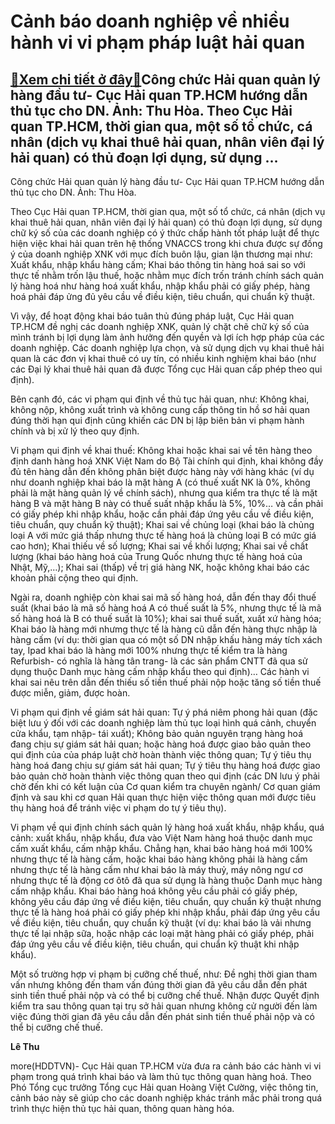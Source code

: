 Cảnh báo doanh nghiệp về nhiều hành vi vi phạm pháp luật hải quan
=================================================================

[:gift:Xem chi tiết ở đây:gift:](https://hddtvn.com/canh-bao-doanh-nghiep-ve-nhieu-hanh-vi-vi-pham-phap-luat-hai-quan-2/)Công chức Hải quan quản lý hàng đầu tư- Cục Hải quan TP.HCM hướng dẫn thủ tục cho DN. Ảnh: Thu Hòa. Theo Cục Hải quan TP.HCM, thời gian qua, một số tổ chức, cá nhân (dịch vụ khai thuê hải quan, nhân viên đại lý hải quan) có thủ đoạn lợi dụng, sử dụng …
------------------------------------------------------------------------------------------------------------------------------------------------------------------------------------------------------------------------------------------------------------







 






 Công chức Hải quan quản lý hàng đầu tư- Cục Hải quan TP.HCM hướng dẫn thủ tục cho DN. Ảnh: Thu Hòa. 


Theo Cục Hải quan TP.HCM, thời gian qua, một số tổ chức, cá nhân (dịch vụ khai thuê hải quan, nhân viên đại lý hải quan) có thủ đoạn lợi dụng, sử dụng chữ ký số của các doanh nghiệp có ý thức chấp hành tốt pháp luật để thực hiện việc khai hải quan trên hệ thống VNACCS trong khi chưa được sự đồng ý của doanh nghiệp XNK với mục đích buôn lậu, gian lận thương mại như: Xuất khẩu, nhập khẩu hàng cấm; Khai báo thông tin hàng hoá sai so với thực tế nhằm trốn lậu thuế, hoặc nhằm mục đích trốn tránh chính sách quản lý hàng hoá như hàng hoá xuất khẩu, nhập khẩu phải có giấy phép, hàng hoá phải đáp ửng đủ yêu cầu về điều kiện, tiêu chuẩn, qui chuẩn kỹ thuật.


Vì vậy, để hoạt động khai báo tuân thủ đúng pháp luật, Cục Hải quan TP.HCM đề nghị các doanh nghiệp XNK, quản lý chặt chẽ chữ ký số của mình tránh bị lợi dụng làm ảnh hưởng đến quyền và lợi ích hợp pháp của các doanh nghiệp. Các doanh nghiệp lựa chọn, và sử dụng dịch vụ khai thuê hải quan là các đơn vị khai thuê có uy tín, có nhiều kinh nghiệm khai báo (như các Đại lý khai thuê hải quan đã được Tổng cục Hải quan cấp phép theo qui định).


Bên cạnh đó, các vi phạm qui định về thủ tục hải quan, như: Không khai, không nộp, không xuất trình và không cung cấp thông tin hồ sơ hải quan đúng thời hạn qui định cũng khiến các DN bị lập biên bản vi phạm hành chính và bị xử lý theo quy định. 


Vi phạm qui định về khai thuế: Không khai hoặc khai sai về tên hàng theo định danh hàng hoá XNK Việt Nam do Bộ Tài chính qui định, khai không đầy đủ tên hàng dẫn đến không phân biệt được hàng này với hàng khác (ví dụ như doanh nghiệp khai báo là mặt hàng A (có thuế xuất NK là 0%, không phải là mặt hàng quản lý về chính sách), nhưng qua kiểm tra thực tế là mặt hàng B và mặt hàng B này có thuế suất nhập khẩu là 5%, 10%… và cần phải có giấy phép khi nhập khẩu, hoặc cần phải đáp ứng yêu cầu về điều kiện, tiêu chuẩn, quy chuẩn kỹ thuật); Khai sai về chủng loại (khai báo là chủng loại A với mức giá thấp nhưng thực tế hàng hoá là chủng loại B có mức giá cao hơn); Khai thiếu về số lượng; Khai sai về khối lượng; Khai sai về chất lượng (khai báo hàng hoá của Trung Quốc nhưng thực tế hàng hoá của Nhật, Mỹ,…); Khai sai (thấp) về trị giá hàng NK, hoặc không khai báo các khoản phải cộng theo qui định.


Ngài ra, doanh nghiệp còn khai sai mã số hàng hoá, dẫn đến thay đổi thuế suất (khai báo là mã số hàng hoá A có thuế suất là 5%, nhưng thực tế là mã số hàng hoá là B có thuế suất là 10%); khai sai thuế suất, xuất xứ hàng hóa; Khai báo là hàng mới nhưmg thực tế là hàng cũ dẫn đến hàng thực nhập là hàng cấm (ví dụ: thời gian qua có một số DN nhập khấu hàng máy tích xách tay, Ipad khai báo là hàng mới 100% nhưng thực tế kiểm tra là hàng Refurbish- có nghĩa là hàng tân trang- là các sản phẩm CNTT đã qua sử dụng thuộc Danh mục hàng cấm nhập khẩu theo qui định)… Các hành vi khai sai nêu trên dẫn đến thiếu số tiền thuế phải nộp hoặc tăng số tiền thuế được miễn, giảm, được hoàn.


Vi phạm qui định về giám sát hải quan: Tự ý phá niêm phong hải quan (đặc biệt lưu ý đối với các doanh nghiệp làm thủ tục loại hình quá cảnh, chuyển cửa khẩu, tạm nhập- tái xuất); Không bảo quản nguyên trạng hàng hoá đang chịu sự giám sát hải quan; hoặc hàng hoá được giao bảo quản theo qui định của của pháp luật chờ hoàn thành việc thông quan; Tự ý tiêu thụ hàng hoá đang chịu sự giám sát hải quan; Tự ý tiêu thụ hàng hoá được giao bảo quản chờ hoàn thành việc thông quan theo qui định (các DN lưu ý phải chờ đến khi có kết luận của Cơ quan kiểm tra chuyên ngành/ Cơ quan giám định và sau khi cơ quan Hải quan thực hiện việc thông quan mới được tiêu thụ hàng hoá để tránh việc vi phạm do tự ý tiêu thụ).


Vi phạm về qui định chính sách quản lý hàng hoá xuất khẩu, nhập khẩu, quá cảnh: xuất khẩu, nhập khẩu, đưa vào Việt Nam hàng hoá thuộc danh mục cấm xuất khẩu, cấm nhập khẩu. Chẳng hạn, khai báo hàng hoá mới 100% nhưng thực tế là hàng cấm, hoặc khai báo hàng không phải là hàng cấm nhưng thực tế là hàng cấm như khai báo là máy thuỷ, máy nông ngư cơ nhưng thực tế là động cơ ôtô đã qua sử dụng là hàng thuộc Danh mục hàng cấm nhập khẩu. Khai báo hàng hoá không yêu cầu phải có giấy phép, không yêu cầu đáp ứng về điều kiện, tiêu chuẩn, quy chuẩn kỹ thuật nhưng thực tế là hàng hoá phải có giấy phép khi nhập khẩu, phải đáp ứng yêu cầu về điều kiện, tiêu chuẩn, quy chuẩn kỹ thuật (ví dụ: khai báo là vải nhưng thực tế lại nhập sữa, hoặc nhập các loại mặt hàng phải có giấy phép, phải đáp ứng yêu cầu về điều kiện, tiêu chuẩn, qui chuẩn kỹ thuật khi nhập khẩu).


Một số trường hợp vi phạm bị cưỡng chế thuế, như: Đề nghị thời gian tham vấn nhưng không đến tham vấn đúng thời gian đã yêu cầu dẫn đến phát sinh tiền thuế phải nộp và có thể bị cưỡng chế thuế. Nhận được Quyết định kiểm tra sau thông quan tại trụ sở hải quan nhưng không cử người đến làm việc đúng thời gian đã yêu cầu dẫn đến phát sinh tiền thuế phải nộp và có thể bị cưỡng chế thuế.






**Lê Thu**



more(HDDTVN)- Cục Hải quan TP.HCM vừa đưa ra cảnh báo các hành vi vi phạm trong quá trình khai báo và làm thủ tục thông quan hàng hoá. Theo Phó Tổng cục trưởng Tổng cục Hải quan Hoàng Việt Cường, việc thông tin, cảnh báo này sẽ giúp cho các doanh nghiệp khác tránh mắc phải trong quá trình thực hiện thủ tục hải quan, thông quan hàng hóa.


